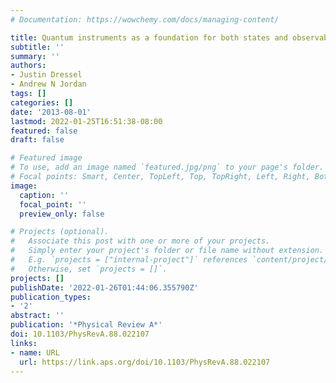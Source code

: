```yaml
---
# Documentation: https://wowchemy.com/docs/managing-content/

title: Quantum instruments as a foundation for both states and observables
subtitle: ''
summary: ''
authors:
- Justin Dressel
- Andrew N Jordan
tags: []
categories: []
date: '2013-08-01'
lastmod: 2022-01-25T16:51:38-08:00
featured: false
draft: false

# Featured image
# To use, add an image named `featured.jpg/png` to your page's folder.
# Focal points: Smart, Center, TopLeft, Top, TopRight, Left, Right, BottomLeft, Bottom, BottomRight.
image:
  caption: ''
  focal_point: ''
  preview_only: false

# Projects (optional).
#   Associate this post with one or more of your projects.
#   Simply enter your project's folder or file name without extension.
#   E.g. `projects = ["internal-project"]` references `content/project/deep-learning/index.md`.
#   Otherwise, set `projects = []`.
projects: []
publishDate: '2022-01-26T01:44:06.355790Z'
publication_types:
- '2'
abstract: ''
publication: '*Physical Review A*'
doi: 10.1103/PhysRevA.88.022107
links:
- name: URL
  url: https://link.aps.org/doi/10.1103/PhysRevA.88.022107
---
```

